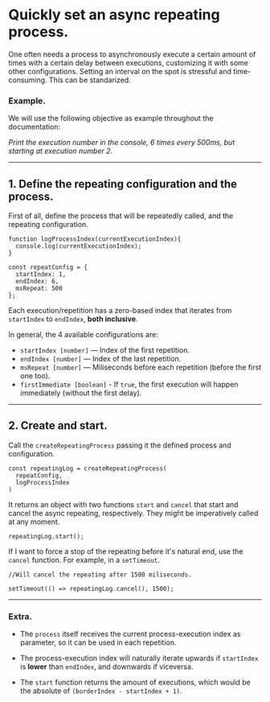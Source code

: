 # **Quickly set an async repeating process.**

One often needs a process to asynchronously execute a certain amount of times with a certain delay between executions, customizing it with some other configurations. Setting an interval on the spot is stressful and time-consuming. This can be standarized.

### **Example.**

We will use the following objective as example throughout the documentation:

_Print the execution number in the console, 6 times every 500ms, but starting at execution number 2._

---

## **1. Define the repeating configuration and the process.**

First of all, define the process that will be repeatedly called, and the repeating configuration.

```
function logProcessIndex(currentExecutionIndex){
  console.log(currentExecutionIndex);
}

const repeatConfig = {
  startIndex: 1,
  endIndex: 6,
  msRepeat: 500
};
```

Each execution/repetition has a zero-based index that iterates from `startIndex` to `endIndex`, **both inclusive**.

In general, the 4 available configurations are:

- `startIndex [number]` — Index of the first repetition.
- `endIndex [number]` — Index of the last repetition.
- `msRepeat [number]` — Miliseconds before each repetition (before the first one too).
- `firstImmediate [boolean]` - If `true`, the first execution will happen immediately (without the first delay).

---

## **2. Create and start.**

Call the `createRepeatingProcess` passing it the defined process and configuration.

```
const repeatingLog = createRepeatingProcess(
  repeatConfig,
  logProcessIndex
)
```

It returns an object with two functions `start` and `cancel` that start and cancel the async repeating, respectively. They might be imperatively called at any moment.

```
repeatingLog.start();
```

If I want to force a stop of the repeating before it's natural end, use the `cancel` function. For example, in a `setTimeout`.

```
//Will cancel the repeating after 1500 miliseconds.

setTimeout(() => repeatingLog.cancel(), 1500);
```

---

### **Extra.**

- The `process` itself receives the current process-execution index as parameter, so it can be used in each repetition.

- The process-execution index will naturally iterate upwards if `startIndex` is **lower** than `endIndex`, and downwards if viceversa.

- The `start` function returns the amount of executions, which would be the absolute of `(borderIndex - startIndex + 1)`.
